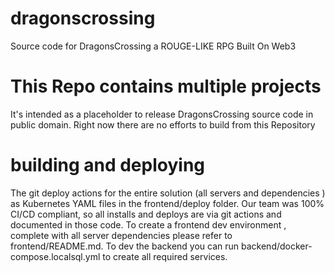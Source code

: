 # dragonscrossing
Source code for DragonsCrossing a ROUGE-LIKE RPG Built On Web3

# This Repo contains multiple projects
It's intended as a placeholder to release DragonsCrossing source code in public domain.
Right now there are no efforts to build from this Repository

# building and deploying

The git deploy actions for the entire solution (all servers and dependencies ) as Kubernetes  YAML files in the frontend/deploy folder. Our team was 100% CI/CD compliant, so all installs and deploys are via git actions and documented in those code. To create a frontend dev environment , complete with all server dependencies  please refer to frontend/README.md.
To dev the backend you can run backend/docker-compose.localsql.yml to create all required services.
